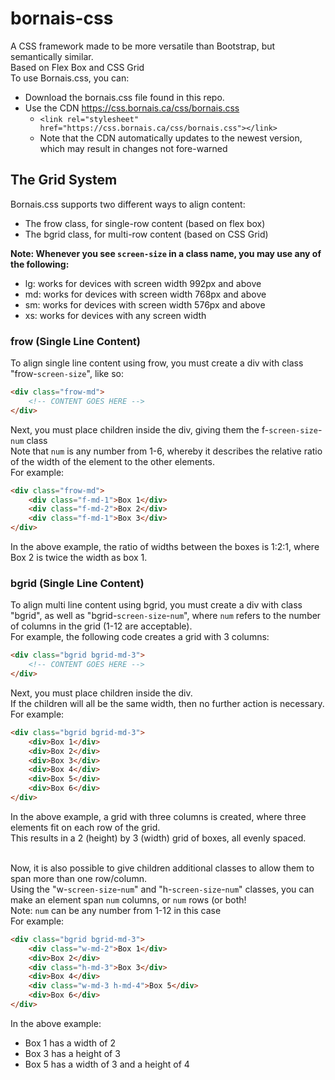 # bornais-css
A CSS framework made to be more versatile than Bootstrap, but semantically similar.<br>
Based on Flex Box and CSS Grid<br>
To use Bornais.css, you can:
* Download the bornais.css file found in this repo.
* Use the CDN https://css.bornais.ca/css/bornais.css
    * `<link rel="stylesheet" href="https://css.bornais.ca/css/bornais.css"></link>`
    * Note that the CDN automatically updates to the newest version, which may result in changes not fore-warned

## The Grid System
Bornais.css supports two different ways to align content:
* The frow class, for single-row content (based on flex box)
* The bgrid class, for multi-row content (based on CSS Grid)

**Note: Whenever you see `screen-size` in a class name, you may use any of the following:**
* lg: works for devices with screen width 992px and above
* md: works for devices with screen width 768px and above
* sm: works for devices with screen width 576px and above
* xs: works for devices with any screen width

### frow (Single Line Content)
To align single line content using frow, you must create a div with class "frow-`screen-size`", like so:
```html
<div class="frow-md">
    <!-- CONTENT GOES HERE -->
</div> 
```

Next, you must place children inside the div, giving them the f-`screen-size`-`num` class<br>
Note that `num` is any number from 1-6, whereby it describes the relative ratio of the width of the element to the other elements.<br>
For example:
```html
<div class="frow-md">
    <div class="f-md-1">Box 1</div>
    <div class="f-md-2">Box 2</div>
    <div class="f-md-1">Box 3</div>
</div> 
```
In the above example, the ratio of widths between the boxes is 1:2:1, where Box 2 is twice the width as box 1.

### bgrid (Single Line Content)
To align multi line content using bgrid, you must create a div with class "bgrid", as well as "bgrid-`screen-size`-`num`", where `num` refers to the number of columns in the grid (1-12 are acceptable).<br>
For example, the following code creates a grid with 3 columns:
```html
<div class="bgrid bgrid-md-3">
    <!-- CONTENT GOES HERE -->
</div> 
```

Next, you must place children inside the div.<br>
If the children will all be the same width, then no further action is necessary.<br>
For example:
```html
<div class="bgrid bgrid-md-3">
    <div>Box 1</div>
    <div>Box 2</div>
    <div>Box 3</div>
    <div>Box 4</div>
    <div>Box 5</div>
    <div>Box 6</div>
</div> 
```
In the above example, a grid with three columns is created, where three elements fit on each row of the grid.<br>
This results in a 2 (height) by 3 (width) grid of boxes, all evenly spaced.<br><br>

Now, it is also possible to give children additional classes to allow them to span more than one row/column.<br>
Using the "w-`screen-size`-`num`" and "h-`screen-size`-`num`" classes, you can make an element span `num` columns, or `num` rows (or both! <br>
Note: `num` can be any number from 1-12 in this case<br>
For example:
```html
<div class="bgrid bgrid-md-3">
    <div class="w-md-2">Box 1</div>
    <div>Box 2</div>
    <div class="h-md-3">Box 3</div>
    <div>Box 4</div>
    <div class="w-md-3 h-md-4">Box 5</div>
    <div>Box 6</div>
</div> 
```
In the above example:
* Box 1 has a width of 2
* Box 3 has a height of 3
* Box 5 has a width of 3 and a height of 4